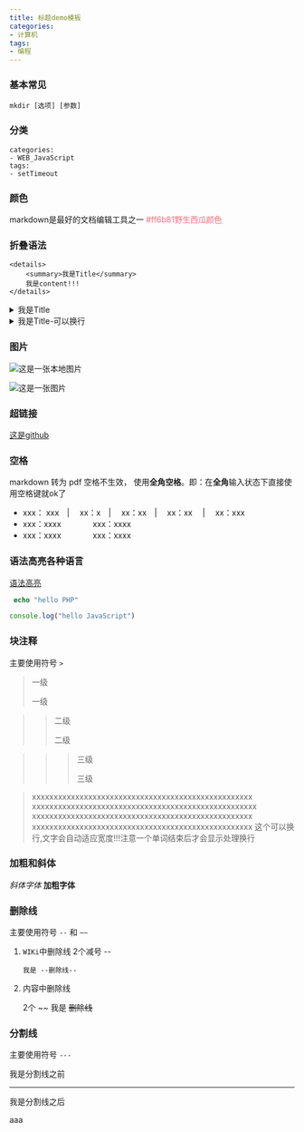 ```yaml
---
title: 标题demo模板
categories: 
- 计算机
tags:
- 编程
---
```

### 基本常见

```
mkdir [选项] [参数]
```

### 分类

```
categories: 
- WEB_JavaScript
tags:
- setTimeout
```

### 颜色

markdown是最好的文档编辑工具之一   <font color="#ff6b81">#ff6b81野生西瓜颜色</font>

### 折叠语法

```
<details>
    <summary>我是Title</summary>    
    我是content!!!
</details>
```

<details>
    <summary>我是Title</summary>    
    我是content!!!
</details>

<details>
    <summary>我是Title-可以换行</summary>
    论语 第1行<br>
    史记 第2行<br>
    左传 第3行<br>
    汉书 第4行<br>
    战国策 第5行<br>
</details>

### 图片


![这是一张本地图片](/img/linux/root_passwd.png "这是一张本地图片")

![这是一张图片](https://github.githubassets.com/images/icons/emoji/octocat.png "这是一张图片")

### 超链接

 [这是github](https://github.com "这是github")

### 空格

markdown 转为 pdf  空格不生效， 使用**全角空格**。即：在**全角**输入状态下直接使用空格键就ok了

- xxx： xxx　| 　xx：x　|　 xx：xx　|　 xx：xx　 |　 xx：xxx
- xxx：xxxx　　　　xxx：xxxx
- xxx：xxxx　　　　xxx：xxxx

### 语法高亮各种语言

 [语法高亮](https://support.codebasehq.com/articles/tips-tricks/syntax-highlighting-in-markdown "语法高亮")

```php
 echo "hello PHP"
```

```javascript
console.log("hello JavaScript")
```

### 块注释

主要使用符号 `>`

> 一级
>
> 一级

> > 二级
> >
> > 二级

> > > 三级
> > >
> > > 三级



>xxxxxxxxxxxxxxxxxxxxxxxxxxxxxxxxxxxxxxxxxxxxxxxxxxx  xxxxxxxxxxxxxxxxxxxxxxxxxxxxxxxxxxxxxxxxxxxxxxxxxxxx xxxxxxxxxxxxxxxxxxxxxxxxxxxxxxxxxxxxxxxxxxxxxxxxxxx xxxxxxxxxxxxxxxxxxxxxxxxxxxxxxxxxxxxxxxxxxxxxxxxxxx 这个可以换行,文字会自动适应宽度!!!注意一个单词结束后才会显示处理换行

### 加粗和斜体

*斜体字体*
**加粗字体**

### 删除线

主要使用符号 `--` 和 `~~`

1. `WIKi`中删除线
   2个减号 --

   ```wiki
   我是 --删除线--
   ```

2. 内容中删除线

   2个 ~~
   我是 ~~删除线~~

### 分割线

主要使用符号 `---`

我是分割线之前

---

我是分割线之后

aaa

























